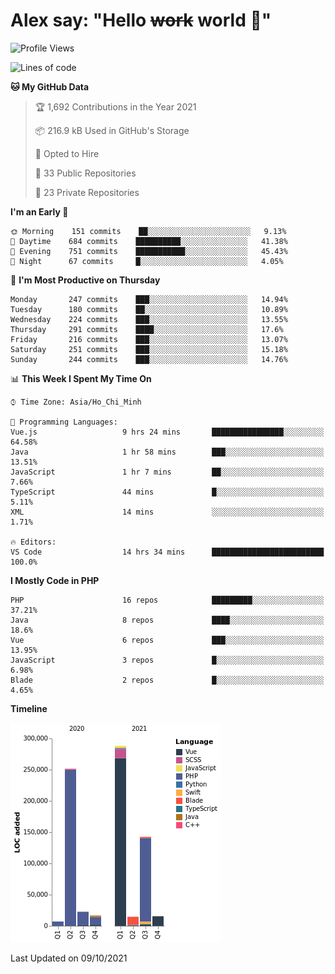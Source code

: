 # Alex say: "Hello ~~work~~ world 🐾"

<!--START_SECTION:waka-->
![Profile Views](http://img.shields.io/badge/Profile%20Views-49-blue)

![Lines of code](https://img.shields.io/badge/From%20Hello%20World%20I%27ve%20Written-759470%20lines%20of%20code-blue)

**🐱 My GitHub Data** 

> 🏆 1,692 Contributions in the Year 2021
 > 
> 📦 216.9 kB Used in GitHub's Storage 
 > 
> 💼 Opted to Hire
 > 
> 📜 33 Public Repositories 
 > 
> 🔑 23 Private Repositories  
 > 
**I'm an Early 🐤** 

```text
🌞 Morning    151 commits    ██░░░░░░░░░░░░░░░░░░░░░░░   9.13% 
🌆 Daytime    684 commits    ██████████░░░░░░░░░░░░░░░   41.38% 
🌃 Evening    751 commits    ███████████░░░░░░░░░░░░░░   45.43% 
🌙 Night      67 commits     █░░░░░░░░░░░░░░░░░░░░░░░░   4.05%

```
📅 **I'm Most Productive on Thursday** 

```text
Monday       247 commits    ███░░░░░░░░░░░░░░░░░░░░░░   14.94% 
Tuesday      180 commits    ██░░░░░░░░░░░░░░░░░░░░░░░   10.89% 
Wednesday    224 commits    ███░░░░░░░░░░░░░░░░░░░░░░   13.55% 
Thursday     291 commits    ████░░░░░░░░░░░░░░░░░░░░░   17.6% 
Friday       216 commits    ███░░░░░░░░░░░░░░░░░░░░░░   13.07% 
Saturday     251 commits    ███░░░░░░░░░░░░░░░░░░░░░░   15.18% 
Sunday       244 commits    ███░░░░░░░░░░░░░░░░░░░░░░   14.76%

```


📊 **This Week I Spent My Time On** 

```text
⌚︎ Time Zone: Asia/Ho_Chi_Minh

💬 Programming Languages: 
Vue.js                   9 hrs 24 mins       ████████████████░░░░░░░░░   64.58% 
Java                     1 hr 58 mins        ███░░░░░░░░░░░░░░░░░░░░░░   13.51% 
JavaScript               1 hr 7 mins         ██░░░░░░░░░░░░░░░░░░░░░░░   7.66% 
TypeScript               44 mins             █░░░░░░░░░░░░░░░░░░░░░░░░   5.11% 
XML                      14 mins             ░░░░░░░░░░░░░░░░░░░░░░░░░   1.71%

🔥 Editors: 
VS Code                  14 hrs 34 mins      █████████████████████████   100.0%

```

**I Mostly Code in PHP** 

```text
PHP                      16 repos            █████████░░░░░░░░░░░░░░░░   37.21% 
Java                     8 repos             ████░░░░░░░░░░░░░░░░░░░░░   18.6% 
Vue                      6 repos             ███░░░░░░░░░░░░░░░░░░░░░░   13.95% 
JavaScript               3 repos             █░░░░░░░░░░░░░░░░░░░░░░░░   6.98% 
Blade                    2 repos             █░░░░░░░░░░░░░░░░░░░░░░░░   4.65%

```


**Timeline**

![Chart not found](https://raw.githubusercontent.com/alexzvn/alexzvn/main/charts/bar_graph.png) 


 Last Updated on 09/10/2021
<!--END_SECTION:waka-->
